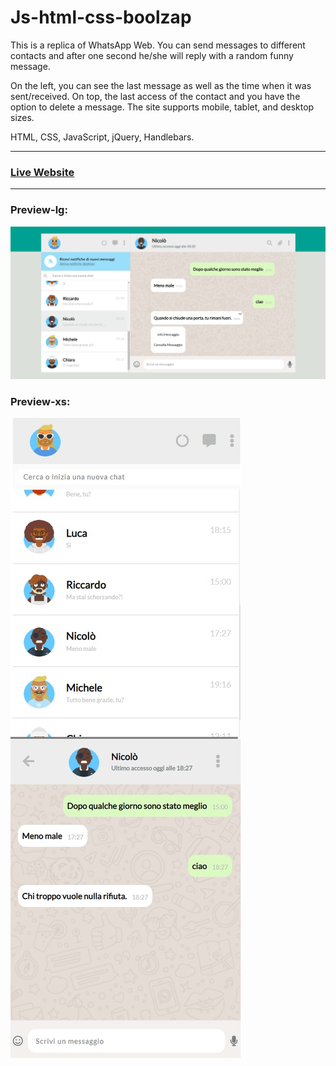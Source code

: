 # Js-html-css-boolzap
This is a replica of WhatsApp Web. You can send messages to different contacts and after one second he/she will reply with a random funny message.   

On the left, you can see the last message as well as the time when it was sent/received. On top, the last access of the contact and you have the option to delete a message. The site supports mobile, tablet, and desktop sizes.  

HTML, CSS, JavaScript, jQuery, Handlebars.

***
### [Live Website](https://gianluigivitale.github.io/js-html-css-boolzap/)
***
### Preview-lg:
![Preview](img/preview.jpg "Preview")
### Preview-xs:
![Preview](img/preview-xs.jpg "Preview")
